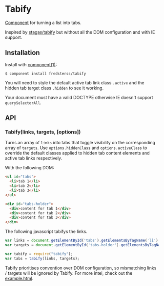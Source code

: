 # Tabify

[Component](https://github.com/component/component) for turning a list into tabs.

Inspired by [stagas/tabify](https://github.com/stagas/tabify) but without all the DOM configuration and with IE support.

## Installation

Install with [component(1)](http://component.io):

```
$ component install fredsterss/tabify
```
You will need to style the default active tab link class ``.active`` and the hidden tab target class ``.hidden`` to see it working.

Your document must have a valid DOCTYPE otherwise IE doesn't support ``querySelectorAll``.

## API

### Tabify(links, targets, [options])
Turns an array of ``links`` into tabs that toggle visibility on the corresponding array of ``targets``. Use ``options.hiddenClass`` and ``options.activeClass`` to override the default classes applied to hidden tab content elements and active tab links respectively.

With the following DOM:
```html
<ul id="tabs">
  <li>tab 1</li>
  <li>tab 2</li>
  <li>tab 3</li>
</ul>

<div id="tabs-holder">
  <div>content for tab 1</div>
  <div>content for tab 2</div>
  <div>content for tab 3</div>
</div>
```
The following javascript tabifys the links.
```js
var links = document.getElementById('tabs').getElementsByTagName('li');
var targets = document.getElementById('tabs-holder').getElementsByTagName('div');

var tabify = require("tabify");
var tabs = tabify(links, targets);
```

Tabify prioritises convention over DOM configuration, so mismatching links / targets will be ignored by Tabify. For more intel, check out the [example.html](example.html).